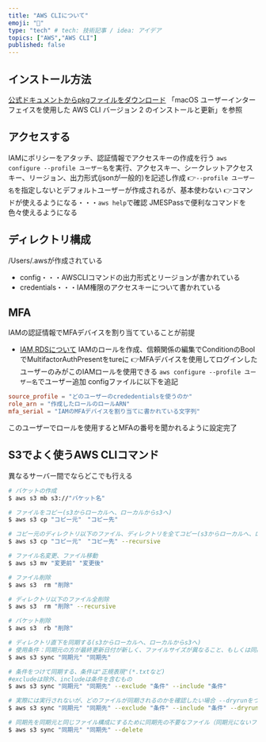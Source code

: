 ```yaml
---
title: "AWS CLIについて"
emoji: "🐝"
type: "tech" # tech: 技術記事 / idea: アイデア
topics: ["AWS","AWS CLI"]
published: false
---
```


## インストール方法
[公式ドキュメントからpkgファイルをダウンロード](https://docs.aws.amazon.com/ja_jp/cli/latest/userguide/install-cliv2-mac.html)
「macOS ユーザーインターフェイスを使用した AWS CLI バージョン 2 のインストールと更新」を参照

## アクセスする
IAMにポリシーをアタッチ、認証情報でアクセスキーの作成を行う
`aws configure --profile ユーザー名`を実行、アクセスキー、シークレットアクセスキー、リージョン、出力形式(jsonが一般的)を記述し作成
👉`--profile ユーザー名`を指定しないとデフォルトユーザーが作成されるが、基本使わない
👉コマンドが使えるようになる・・・`aws help`で確認
JMESPassで便利なコマンドを色々使えるようになる

## ディレクトリ構成
/Users/.awsが作成されている
- config・・・AWSCLIコマンドの出力形式とリージョンが書かれている
- credentials・・・IAM権限のアクセスキーについて書かれている

## MFA
IAMの認証情報でMFAデバイスを割り当てていることが前提
- [IAM,RDSについて](https://zenn.dev/minami_hiroto/articles/e6989e0083648d)
IAMのロールを作成、信頼関係の編集でConditionのBoolでMultifactorAuthPresentをtureに
👉MFAデバイスを使用してログインしたユーザーのみがこのIAMロールを使用できる
`aws configure --profile ユーザー名`でユーザー追加
configファイルに以下を追記
```conf
source_profile = "どのユーザーのcrededentialsを使うのか"
role_arn = "作成したロールのロールARN"
mfa_serial = "IAMのMFAデバイスを割り当てに書かれている文字列"
```

このユーザーでロールを使用するとMFAの番号を聞かれるように設定完了

## S3でよく使うAWS CLIコマンド
異なるサーバー間でならどこでも行える
```sh
# バケットの作成
$ aws s3 mb s3://"バケット名"

# ファイルをコピー(s3からローカルへ、ローカルからs3へ)
$ aws s3 cp "コピー元"　"コピー先"

# コピー元のディレクトリ以下のファイル、ディレクトリを全てコピー(s3からローカルへ、ローカルからs3へ)
$ aws s3 cp "コピー元"　"コピー先" --recursive

# ファイル名変更、ファイル移動
$ aws s3 mv "変更前" "変更後"

# ファイル削除
$ aws s3  rm "削除"

# ディレクトリ以下のファイル全削除
$ aws s3  rm "削除" --recursive

# バケット削除
$ aws s3  rb "削除"

# ディレクトリ直下を同期する(s3からローカルへ、ローカルからs3へ)
# 使用条件：同期元の方が最終更新日付が新しく、ファイルサイズが異なること、もしくは同期先に存在しないファイルがあること
$ aws s3 sync "同期元" "同期先"

# 条件をつけて同期する、条件は"正規表現"(*.txtなど)
#excludeは除外、includeは条件を含むもの
$ aws s3 sync "同期元" "同期先" --exclude "条件" --include "条件"

# 実際には実行されないが、どのファイルが同期されるのかを確認したい場合 --dryrunをつける
$ aws s3 sync "同期元" "同期先" --exclude "条件" --include "条件" --dryrun

# 同期先を同期元と同じファイル構成にするために同期先の不要なファイル（同期元にないファイル）を削除したい場合 --deleteをつける
$ aws s3 sync "同期元" "同期先" --delete
```